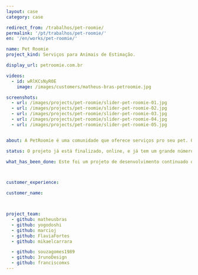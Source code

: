 ```yaml
---
layout: case
category: case

redirect_from: /trabalhos/pet-roomie/
permalink: '/pt/trabalhos/pet-roomie/'
en: '/en/works/pet-roomie/'

name: Pet Roomie
project_kind: Serviços para Animais de Estimação.

display_url: petroomie.com.br

videos:
  - id: wRlKCsNyR0E
    image: /images/customers/matheus-bras-petroomie.jpg

screenshots:
  - url: /images/projects/pet-roomie/slider-pet-roomie-01.jpg
  - url: /images/projects/pet-roomie/slider-pet-roomie-02.jpg
  - url: /images/projects/pet-roomie/slider-pet-roomie-03.jpg
  - url: /images/projects/pet-roomie/slider-pet-roomie-04.jpg
  - url: /images/projects/pet-roomie/slider-pet-roomie-05.jpg


about: A PetRoomie é uma comunidade que oferece serviços pro seu pet. Os serviços variam desde hotéis, babás, adestramento, passeio, banho e tosa.

status: O projeto já está finalizado, online, e já tem um grande número de usuários.

what_has_been_done: Este foi um projeto de desenvolvimento continuado que, depois de entregue, contratou também o Help para pequenas atualizações.



customer_experience:

customer_name:



project_team:
  - github: matheusbras
  - github: yogodoshi
  - github: marcioj
  - github: FlaviaFortes
  - github: mikaelcarrara

  - github: souzagomes1989
  - github: 3runoDesign
  - github: franciscomxs
---
```


